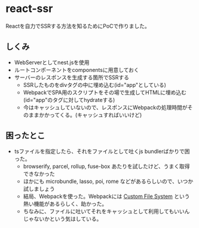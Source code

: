 # react-ssr

Reactを自力でSSRする方法を知るためにPoCで作りました。

## しくみ

* WebServerとしてnest.jsを使用
* ルートコンポーネントをcomponentsに用意しておく
* サーバーのレスポンスを生成する箇所でSSRする
    * SSRしたものをdivタグの中に埋め込む(id="app"としている)
    * WebpackでSPA用のスクリプトをその場で生成してHTMLに埋め込む(id="app"のタグに対してhydrateする)
    * 今はキャッシュしていないので、レスポンスにWebpackの処理時間がそのままかかってくる。(キャッシュすればいいけど)

## 困ったとこ

* tsファイルを指定したら、それをファイルとして吐くjs bundlerばかりで困った。
    * browserify, parcel, rollup, fuse-box あたりを試したけど、うまく取得できなかった
    * ほかにも microbundle, lasso, poi, rome などがあるらしいので、いつか試しましょう
    * 結局、Webpackを使った。Webpackには [Custom File System](https://webpack.js.org/api/node/#custom-file-systems) という熱い機能があるらしく、助かった。
    * ちなみに、ファイルに吐いてそれをキャッシュとして利用してもいいんじゃないかという気はしている。
